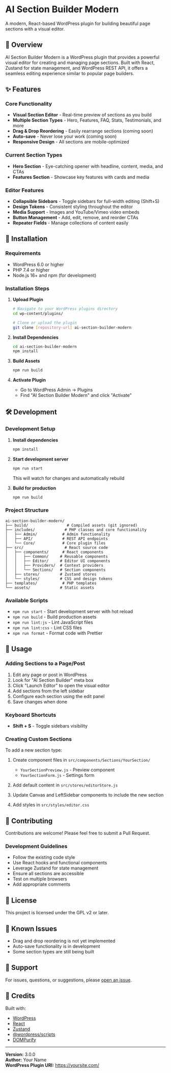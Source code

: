 # AI Section Builder Modern

A modern, React-based WordPress plugin for building beautiful page sections with a visual editor.

## 🎯 Overview

AI Section Builder Modern is a WordPress plugin that provides a powerful visual editor for creating and managing page sections. Built with React, Zustand for state management, and WordPress REST API, it offers a seamless editing experience similar to popular page builders.

## ✨ Features

### Core Functionality
- **Visual Section Editor** - Real-time preview of sections as you build
- **Multiple Section Types** - Hero, Features, FAQ, Stats, Testimonials, and more
- **Drag & Drop Reordering** - Easily rearrange sections (coming soon)
- **Auto-save** - Never lose your work (coming soon)
- **Responsive Design** - All sections are mobile-optimized

### Current Section Types
- **Hero Section** - Eye-catching opener with headline, content, media, and CTAs
- **Features Section** - Showcase key features with cards and media

### Editor Features
- **Collapsible Sidebars** - Toggle sidebars for full-width editing (Shift+S)
- **Design Tokens** - Consistent styling throughout the editor
- **Media Support** - Images and YouTube/Vimeo video embeds
- **Button Management** - Add, edit, remove, and reorder CTAs
- **Repeater Fields** - Manage collections of content easily

## 🚀 Installation

### Requirements
- WordPress 6.0 or higher
- PHP 7.4 or higher
- Node.js 16+ and npm (for development)

### Installation Steps

1. **Upload Plugin**
   ```bash
   # Navigate to your WordPress plugins directory
   cd wp-content/plugins/
   
   # Clone or upload the plugin
   git clone [repository-url] ai-section-builder-modern
   ```

2. **Install Dependencies**
   ```bash
   cd ai-section-builder-modern
   npm install
   ```

3. **Build Assets**
   ```bash
   npm run build
   ```

4. **Activate Plugin**
   - Go to WordPress Admin → Plugins
   - Find "AI Section Builder Modern" and click "Activate"

## 🛠️ Development

### Development Setup

1. **Install dependencies**
   ```bash
   npm install
   ```

2. **Start development server**
   ```bash
   npm run start
   ```
   This will watch for changes and automatically rebuild

3. **Build for production**
   ```bash
   npm run build
   ```

### Project Structure

```
ai-section-builder-modern/
├── build/                 # Compiled assets (git ignored)
├── includes/             # PHP classes and core functionality
│   ├── Admin/           # Admin functionality
│   ├── API/             # REST API endpoints
│   └── Core/            # Core plugin files
├── src/                  # React source code
│   ├── components/      # React components
│   │   ├── Common/     # Reusable components
│   │   ├── Editor/     # Editor UI components
│   │   ├── Providers/  # Context providers
│   │   └── Sections/   # Section components
│   ├── stores/         # Zustand stores
│   └── styles/         # CSS and design tokens
├── templates/           # PHP templates
└── assets/             # Static assets
```

### Available Scripts

- `npm run start` - Start development server with hot reload
- `npm run build` - Build production assets
- `npm run lint:js` - Lint JavaScript files
- `npm run lint:css` - Lint CSS files
- `npm run format` - Format code with Prettier

## 📖 Usage

### Adding Sections to a Page/Post

1. Edit any page or post in WordPress
2. Look for "AI Section Builder" meta box
3. Click "Launch Editor" to open the visual editor
4. Add sections from the left sidebar
5. Configure each section using the edit panel
6. Save changes when done

### Keyboard Shortcuts

- **Shift + S** - Toggle sidebars visibility

### Creating Custom Sections

To add a new section type:

1. Create component files in `src/components/Sections/YourSection/`
   - `YourSectionPreview.js` - Preview component
   - `YourSectionForm.js` - Settings form

2. Add default content in `src/stores/editorStore.js`

3. Update Canvas and LeftSidebar components to include the new section

4. Add styles in `src/styles/editor.css`

## 🤝 Contributing

Contributions are welcome! Please feel free to submit a Pull Request.

### Development Guidelines

- Follow the existing code style
- Use React hooks and functional components
- Leverage Zustand for state management
- Ensure all sections are accessible
- Test on multiple browsers
- Add appropriate comments

## 📝 License

This project is licensed under the GPL v2 or later.

## 🐛 Known Issues

- Drag and drop reordering is not yet implemented
- Auto-save functionality is in development
- Some section types are still being built

## 📮 Support

For issues, questions, or suggestions, please [open an issue](https://github.com/your-repo/issues).

## 🙏 Credits

Built with:
- [WordPress](https://wordpress.org/)
- [React](https://reactjs.org/)
- [Zustand](https://github.com/pmndrs/zustand)
- [@wordpress/scripts](https://developer.wordpress.org/block-editor/packages/packages-scripts/)
- [DOMPurify](https://github.com/cure53/DOMPurify)

---

**Version:** 3.0.0  
**Author:** Your Name  
**WordPress Plugin URI:** https://yoursite.com/